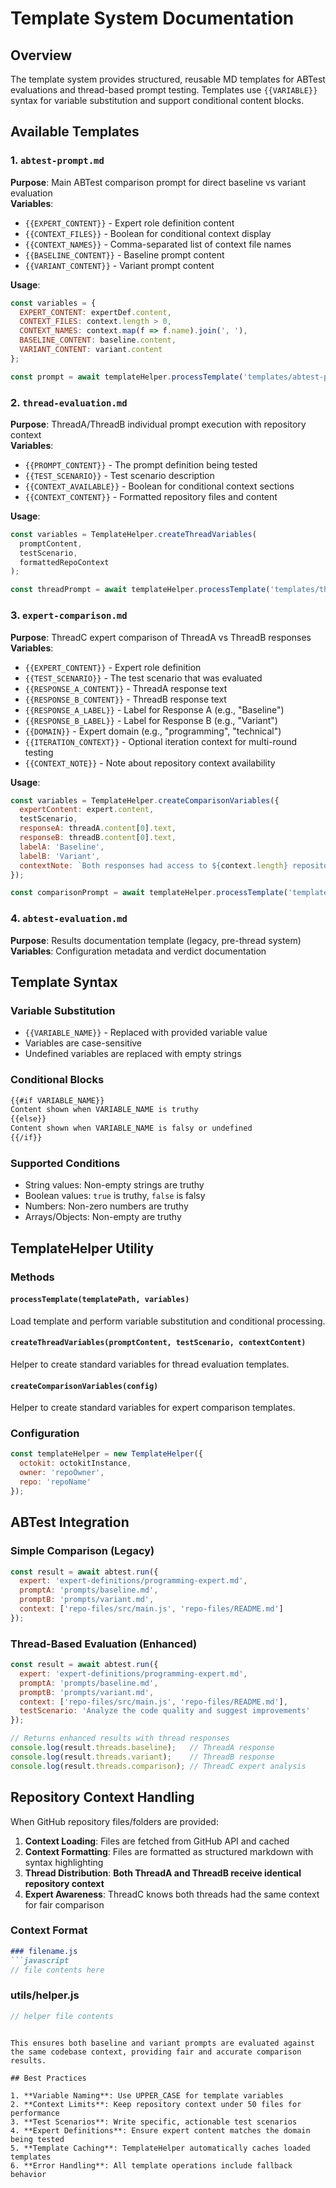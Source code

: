 # Template System Documentation

## Overview

The template system provides structured, reusable MD templates for ABTest evaluations and thread-based prompt testing. Templates use `{{VARIABLE}}` syntax for variable substitution and support conditional content blocks.

## Available Templates

### 1. `abtest-prompt.md`
**Purpose**: Main ABTest comparison prompt for direct baseline vs variant evaluation  
**Variables**:
- `{{EXPERT_CONTENT}}` - Expert role definition content
- `{{CONTEXT_FILES}}` - Boolean for conditional context display
- `{{CONTEXT_NAMES}}` - Comma-separated list of context file names  
- `{{BASELINE_CONTENT}}` - Baseline prompt content
- `{{VARIANT_CONTENT}}` - Variant prompt content

**Usage**:
```javascript
const variables = {
  EXPERT_CONTENT: expertDef.content,
  CONTEXT_FILES: context.length > 0,
  CONTEXT_NAMES: context.map(f => f.name).join(', '),
  BASELINE_CONTENT: baseline.content,
  VARIANT_CONTENT: variant.content
};

const prompt = await templateHelper.processTemplate('templates/abtest-prompt.md', variables);
```

### 2. `thread-evaluation.md`
**Purpose**: ThreadA/ThreadB individual prompt execution with repository context  
**Variables**:
- `{{PROMPT_CONTENT}}` - The prompt definition being tested
- `{{TEST_SCENARIO}}` - Test scenario description
- `{{CONTEXT_AVAILABLE}}` - Boolean for conditional context sections
- `{{CONTEXT_CONTENT}}` - Formatted repository files and content

**Usage**:
```javascript
const variables = TemplateHelper.createThreadVariables(
  promptContent,
  testScenario, 
  formattedRepoContext
);

const threadPrompt = await templateHelper.processTemplate('templates/thread-evaluation.md', variables);
```

### 3. `expert-comparison.md` 
**Purpose**: ThreadC expert comparison of ThreadA vs ThreadB responses
**Variables**:
- `{{EXPERT_CONTENT}}` - Expert role definition
- `{{TEST_SCENARIO}}` - The test scenario that was evaluated
- `{{RESPONSE_A_CONTENT}}` - ThreadA response text
- `{{RESPONSE_B_CONTENT}}` - ThreadB response text  
- `{{RESPONSE_A_LABEL}}` - Label for Response A (e.g., "Baseline")
- `{{RESPONSE_B_LABEL}}` - Label for Response B (e.g., "Variant")
- `{{DOMAIN}}` - Expert domain (e.g., "programming", "technical")
- `{{ITERATION_CONTEXT}}` - Optional iteration context for multi-round testing
- `{{CONTEXT_NOTE}}` - Note about repository context availability

**Usage**:
```javascript
const variables = TemplateHelper.createComparisonVariables({
  expertContent: expert.content,
  testScenario,
  responseA: threadA.content[0].text,
  responseB: threadB.content[0].text,
  labelA: 'Baseline',
  labelB: 'Variant',
  contextNote: `Both responses had access to ${context.length} repository files.`
});

const comparisonPrompt = await templateHelper.processTemplate('templates/expert-comparison.md', variables);
```

### 4. `abtest-evaluation.md`
**Purpose**: Results documentation template (legacy, pre-thread system)
**Variables**: Configuration metadata and verdict documentation

## Template Syntax

### Variable Substitution
- `{{VARIABLE_NAME}}` - Replaced with provided variable value
- Variables are case-sensitive
- Undefined variables are replaced with empty strings

### Conditional Blocks
```markdown
{{#if VARIABLE_NAME}}
Content shown when VARIABLE_NAME is truthy
{{else}}
Content shown when VARIABLE_NAME is falsy or undefined
{{/if}}
```

### Supported Conditions
- String values: Non-empty strings are truthy
- Boolean values: `true` is truthy, `false` is falsy
- Numbers: Non-zero numbers are truthy
- Arrays/Objects: Non-empty are truthy

## TemplateHelper Utility

### Methods

#### `processTemplate(templatePath, variables)`
Load template and perform variable substitution and conditional processing.

#### `createThreadVariables(promptContent, testScenario, contextContent)`
Helper to create standard variables for thread evaluation templates.

#### `createComparisonVariables(config)`
Helper to create standard variables for expert comparison templates.

### Configuration
```javascript
const templateHelper = new TemplateHelper({
  octokit: octokitInstance,
  owner: 'repoOwner',
  repo: 'repoName'
});
```

## ABTest Integration

### Simple Comparison (Legacy)
```javascript
const result = await abtest.run({
  expert: 'expert-definitions/programming-expert.md',
  promptA: 'prompts/baseline.md',
  promptB: 'prompts/variant.md',
  context: ['repo-files/src/main.js', 'repo-files/README.md']
});
```

### Thread-Based Evaluation (Enhanced)
```javascript
const result = await abtest.run({
  expert: 'expert-definitions/programming-expert.md', 
  promptA: 'prompts/baseline.md',
  promptB: 'prompts/variant.md',
  context: ['repo-files/src/main.js', 'repo-files/README.md'],
  testScenario: 'Analyze the code quality and suggest improvements'
});

// Returns enhanced results with thread responses
console.log(result.threads.baseline);   // ThreadA response
console.log(result.threads.variant);    // ThreadB response  
console.log(result.threads.comparison); // ThreadC expert analysis
```

## Repository Context Handling

When GitHub repository files/folders are provided:

1. **Context Loading**: Files are fetched from GitHub API and cached
2. **Context Formatting**: Files are formatted as structured markdown with syntax highlighting
3. **Thread Distribution**: **Both ThreadA and ThreadB receive identical repository context**
4. **Expert Awareness**: ThreadC knows both threads had the same context for fair comparison

### Context Format
```markdown
### filename.js
```javascript
// file contents here
```

### utils/helper.js  
```javascript
// helper file contents
```
```

This ensures both baseline and variant prompts are evaluated against the same codebase context, providing fair and accurate comparison results.

## Best Practices

1. **Variable Naming**: Use UPPER_CASE for template variables
2. **Context Limits**: Keep repository context under 50 files for performance  
3. **Test Scenarios**: Write specific, actionable test scenarios
4. **Expert Definitions**: Ensure expert content matches the domain being tested
5. **Template Caching**: TemplateHelper automatically caches loaded templates
6. **Error Handling**: All template operations include fallback behavior